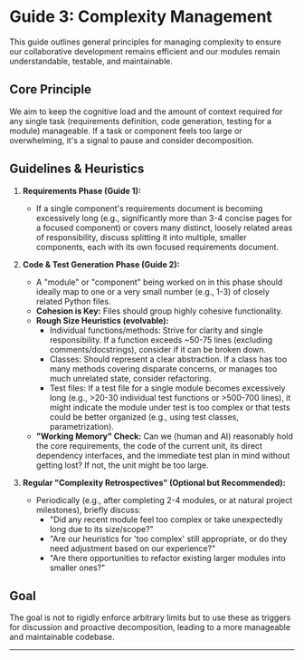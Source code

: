 # Guide 3: Complexity Management

This guide outlines general principles for managing complexity to ensure our collaborative development remains efficient and our modules remain understandable, testable, and maintainable.

## Core Principle

We aim to keep the cognitive load and the amount of context required for any single task (requirements definition, code generation, testing for a module) manageable. If a task or component feels too large or overwhelming, it's a signal to pause and consider decomposition.

## Guidelines & Heuristics

1.  **Requirements Phase (Guide 1):**
    *   If a single component's requirements document is becoming excessively long (e.g., significantly more than 3-4 concise pages for a focused component) or covers many distinct, loosely related areas of responsibility, discuss splitting it into multiple, smaller components, each with its own focused requirements document.

2.  **Code & Test Generation Phase (Guide 2):**
    *   A "module" or "component" being worked on in this phase should ideally map to one or a very small number (e.g., 1-3) of closely related Python files.
    *   **Cohesion is Key:** Files should group highly cohesive functionality.
    *   **Rough Size Heuristics (evolvable):**
        *   Individual functions/methods: Strive for clarity and single responsibility. If a function exceeds ~50-75 lines (excluding comments/docstrings), consider if it can be broken down.
        *   Classes: Should represent a clear abstraction. If a class has too many methods covering disparate concerns, or manages too much unrelated state, consider refactoring.
        *   Test files: If a test file for a single module becomes excessively long (e.g., >20-30 individual test functions or >500-700 lines), it might indicate the module under test is too complex or that tests could be better organized (e.g., using test classes, parametrization).
    *   **"Working Memory" Check:** Can we (human and AI) reasonably hold the core requirements, the code of the current unit, its direct dependency interfaces, and the immediate test plan in mind without getting lost? If not, the unit might be too large.

3.  **Regular "Complexity Retrospectives" (Optional but Recommended):**
    *   Periodically (e.g., after completing 2-4 modules, or at natural project milestones), briefly discuss:
        *   "Did any recent module feel too complex or take unexpectedly long due to its size/scope?"
        *   "Are our heuristics for 'too complex' still appropriate, or do they need adjustment based on our experience?"
        *   "Are there opportunities to refactor existing larger modules into smaller ones?"

## Goal

The goal is not to rigidly enforce arbitrary limits but to use these as triggers for discussion and proactive decomposition, leading to a more manageable and maintainable codebase.

---